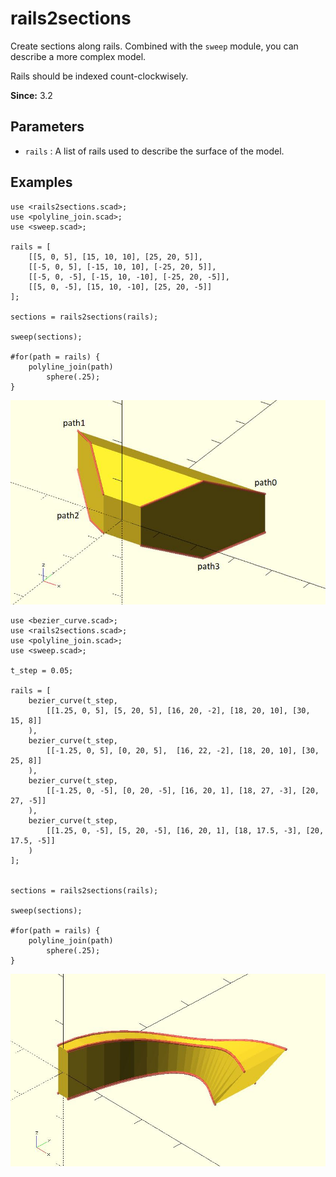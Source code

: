 # rails2sections

Create sections along rails. Combined with the `sweep` module, you can describe a more complex model.

Rails should be indexed count-clockwisely.

**Since:** 3.2

## Parameters

- `rails` : A list of rails used to describe the surface of the model.

## Examples

	use <rails2sections.scad>;
	use <polyline_join.scad>;
	use <sweep.scad>;
	
	rails = [
	    [[5, 0, 5], [15, 10, 10], [25, 20, 5]],
	    [[-5, 0, 5], [-15, 10, 10], [-25, 20, 5]],
	    [[-5, 0, -5], [-15, 10, -10], [-25, 20, -5]],  
	    [[5, 0, -5], [15, 10, -10], [25, 20, -5]]
	];
	
	sections = rails2sections(rails);
	
	sweep(sections);
	
	#for(path = rails) {
	    polyline_join(path)
		    sphere(.25);
	}

![rails2sections](images/lib3x-rails2sections-1.JPG)

	use <bezier_curve.scad>;
	use <rails2sections.scad>;
	use <polyline_join.scad>;
	use <sweep.scad>;
	
	t_step = 0.05;
	
	rails = [
	    bezier_curve(t_step, 
	        [[1.25, 0, 5], [5, 20, 5], [16, 20, -2], [18, 20, 10], [30, 15, 8]]
	    ),
	    bezier_curve(t_step, 
	        [[-1.25, 0, 5], [0, 20, 5],  [16, 22, -2], [18, 20, 10], [30, 25, 8]]
	    ),
	    bezier_curve(t_step, 
	        [[-1.25, 0, -5], [0, 20, -5], [16, 20, 1], [18, 27, -3], [20, 27, -5]]
	    ),
	    bezier_curve(t_step, 
	        [[1.25, 0, -5], [5, 20, -5], [16, 20, 1], [18, 17.5, -3], [20, 17.5, -5]]
	    )
	];
	
	
	sections = rails2sections(rails);
	
	sweep(sections);
	
	#for(path = rails) {
	    polyline_join(path)
		    sphere(.25);
	}

![rails2sections](images/lib3x-rails2sections-2.JPG)
